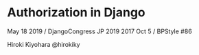 # Authorization in Django

May 18 2019 / DjangoCongress JP 2019
2017 Oct 5 / BPStyle #86

Hiroki Kiyohara @hirokiky

